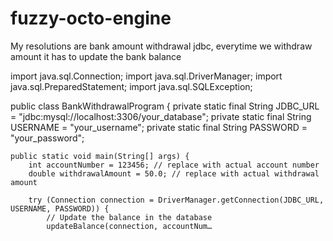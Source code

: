 # fuzzy-octo-engine
My resolutions are bank amount withdrawal jdbc, everytime we withdraw amount it has to update the bank balance


import java.sql.Connection;
import java.sql.DriverManager;
import java.sql.PreparedStatement;
import java.sql.SQLException;

public class BankWithdrawalProgram {
    private static final String JDBC_URL = "jdbc:mysql://localhost:3306/your_database";
    private static final String USERNAME = "your_username";
    private static final String PASSWORD = "your_password";

    public static void main(String[] args) {
        int accountNumber = 123456; // replace with actual account number
        double withdrawalAmount = 50.0; // replace with actual withdrawal amount

        try (Connection connection = DriverManager.getConnection(JDBC_URL, USERNAME, PASSWORD)) {
            // Update the balance in the database
            updateBalance(connection, accountNum…
